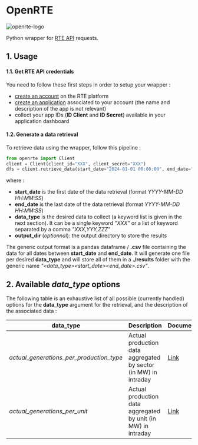 # OpenRTE

![openrte-logo](./doc/openrte.png)

Python wrapper for [RTE API](https://data.rte-france.com/) requests. 

## 1. Usage

#### 1.1. Get RTE API credentials

You need to follow these first steps in order to setup your wrapper :  

* [create an account](https://data.rte-france.com/create_account) on the RTE platform
* [create an application](https://data.rte-france.com/group/guest/apps) associated to your account (the name and description of the app is not relevant)
* collect your app IDs (**ID Client** and **ID Secret**) available in your application dashboard

#### 1.2. Generate a data retrieval

To retrieve data using the wrapper, follow this pipeline :

```python
from openrte import Client
client = Client(client_id="XXX", client_secret="XXX")
dfs = client.retrieve_data(start_date="2024-01-01 00:00:00", end_date="2024-01-02 23:59:00", data_type="actual_generations_per_unit", output_dir="./output")
```

where :
* **start_date** is the first date of the data retrieval (format *YYYY-MM-DD HH:MM:SS*)
* **end_date** is the last date of the data retrieval (format *YYYY-MM-DD HH:MM:SS*)
* **data_type** is the desired data to collect (a keyword list is given in the next section). It can be a single keyword *"XXX"* or a list of keyword separated by a comma *"XXX,YYY,ZZZ"*
* **output_dir** (*optionnal*): the output directory to store the results

The generic output format is a pandas dataframe / **.csv** file containing the data for all dates between **start_date** and **end_date**. It will generate one file per desired **data_type** and will store all of them in a **./results** folder with the generic name *"<data_type>_<start_date>_<end_date>.csv"*.

## 2. Available *data_type* options

The following table is an exhaustive list of all possible (currently handled) options for the **data_type** argument for the retrieval, and the description of the associated data :

| **data_type** | Description | Documentation |
| --- | --- | --- |
| *actual_generations_per_production_type* | Actual production data aggregated by sector (in MW) in intraday | [Link](https://data.rte-france.com/catalog/-/api/doc/user-guide/Actual+Generation/1.1) |
| *actual_generations_per_unit* | Actual production data aggregated by unit (in MW) in intraday | [Link](https://data.rte-france.com/catalog/-/api/doc/user-guide/Actual+Generation/1.1) |

